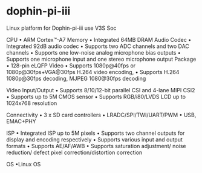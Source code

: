 # dophin-pi-iii
Linux platform for Dophin-pi-iii use V3S Soc

CPU
• ARM Cortex™-A7
Memory
• Integrated 64MB DRAM 
Audio Codec
• Integrated 92dB audio codec
• Supports two ADC channels and two DAC channels
• Supports one low-noise analog microphone bias outputs
• Supports one microphone input and one stereo microphone output
Package
• 128-pin eLQFP
Video
• Supports 1080p@40fps or 1080p@30fps+VGA@30fps H.264 video encoding,
• Supports H.264 1080p@30fps decoding, MJPEG 1080@30fps decoding

Video Input/Output
• Supports 8/10/12-bit parallel CSI and 4-lane MIPI CSI2
• Supports up to 5M CMOS sensor
• Supports RGB/i80/LVDS LCD up to 1024x768 resolution

Connectivity
•  3 x SD card controllers
•  LRADC/SPI/TWI/UART/PWM
•  USB, EMAC+PHY

ISP
• Integrated ISP up to 5M pixels
• Supports two channel outputs for display and encoding respectively
• Supports various input and output formats
• Supports AE/AF/AWB
• Supports saturation adjustment/ noise reduction/ defect pixel correction/distortion correction

OS
•Linux OS
